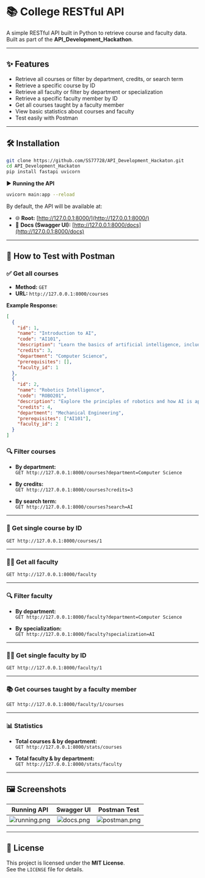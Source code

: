 # 📚 College RESTful API

A simple RESTful API built in Python to retrieve course and faculty data.  
Built as part of the **API_Development_Hackathon**.

---

## ✨ Features

- Retrieve all courses or filter by department, credits, or search term
- Retrieve a specific course by ID
- Retrieve all faculty or filter by department or specialization
- Retrieve a specific faculty member by ID
- Get all courses taught by a faculty member
- View basic statistics about courses and faculty
- Test easily with Postman

---

## 🛠 Installation

```bash
git clone https://github.com/SS77728/API_Development_Hackaton.git
cd API_Development_Hackaton
pip install fastapi uvicorn
```

▶️ **Running the API**

```bash
uvicorn main:app --reload
```

By default, the API will be available at:

- 🌐 **Root:** [http://127.0.0.1:8000/](http://127.0.0.1:8000/)
- 📑 **Docs (Swagger UI):** [http://127.0.0.1:8000/docs](http://127.0.0.1:8000/docs)

---

## 🧪 How to Test with Postman

### ✅ Get all courses

- **Method:** `GET`  
- **URL:** `http://127.0.0.1:8000/courses`

**Example Response:**
```json
[
  {
    "id": 1,
    "name": "Introduction to AI",
    "code": "AI101",
    "description": "Learn the basics of artificial intelligence, including machine learning and neural networks.",
    "credits": 3,
    "department": "Computer Science",
    "prerequisites": [],
    "faculty_id": 1
  },
  {
    "id": 2,
    "name": "Robotics Intelligence",
    "code": "ROBO201",
    "description": "Explore the principles of robotics and how AI is applied in robotic systems.",
    "credits": 4,
    "department": "Mechanical Engineering",
    "prerequisites": ["AI101"],
    "faculty_id": 2
  }
]
```

### 🔍 Filter courses

- **By department:**  
  `GET http://127.0.0.1:8000/courses?department=Computer Science`

- **By credits:**  
  `GET http://127.0.0.1:8000/courses?credits=3`

- **By search term:**  
  `GET http://127.0.0.1:8000/courses?search=AI`

---

### 📌 Get single course by ID

`GET http://127.0.0.1:8000/courses/1`

---

### 👨‍🏫 Get all faculty

`GET http://127.0.0.1:8000/faculty`

---

### 🔍 Filter faculty

- **By department:**  
  `GET http://127.0.0.1:8000/faculty?department=Computer Science`

- **By specialization:**  
  `GET http://127.0.0.1:8000/faculty?specialization=AI`

---

### 👨‍🏫 Get single faculty by ID

`GET http://127.0.0.1:8000/faculty/1`

---

### 📚 Get courses taught by a faculty member

`GET http://127.0.0.1:8000/faculty/1/courses`

---

### 📊 Statistics

- **Total courses & by department:**  
  `GET http://127.0.0.1:8000/stats/courses`

- **Total faculty & by department:**  
  `GET http://127.0.0.1:8000/stats/faculty`


---

## 🖼 Screenshots

| Running API | Swagger UI | Postman Test |
|:--:|:--:|:--:|
| ![running.png](running.png) | ![docs.png](docs.png) | ![postman.png](postman.png) |

---

## 📄 License

This project is licensed under the **MIT License**.  
See the `LICENSE` file for details.
